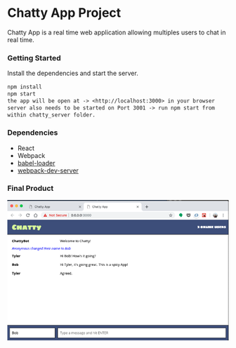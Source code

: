 Chatty App Project
=====================

Chatty App is a real time web application allowing multiples users to chat in real time.

### Getting Started

Install the dependencies and start the server.

```
npm install
npm start
the app will be open at -> <http://localhost:3000> in your browser
server also needs to be started on Port 3001 -> run npm start from within chatty_server folder.
```

### Dependencies

* React
* Webpack
* [babel-loader](https://github.com/babel/babel-loader)
* [webpack-dev-server](https://github.com/webpack/webpack-dev-server)

### Final Product

!["Chat interface displaying messages and username changes"](https://github.com/tylosh/ChattyApp/blob/master/build/ChattyApp_UserInterface.png)

